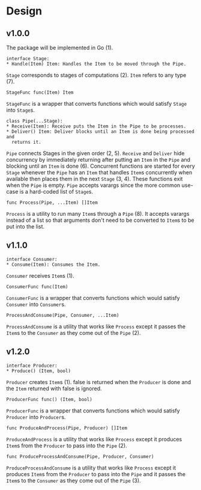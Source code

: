 # Design

## v1.0.0

The package will be implemented in Go (1).

```
interface Stage:
* Handle(Item) Item: Handles the Item to be moved through the Pipe.
```

`Stage` corresponds to stages of computations (2). `Item` refers to
any type (7).

```
StageFunc func(Item) Item
```

`StageFunc` is a wrapper that converts functions which would satisfy `Stage`
into `Stage`s.

```
class Pipe(...Stage):
* Receive(Item): Receive puts the Item in the Pipe to be processes.
* Deliver() Item: Deliver blocks until an Item is done being processed and
  returns it.
```

`Pipe` connects Stages in the given order (2, 5). `Receive` and `Deliver` hide
concurrency by immediately returning after putting an `Item` in the `Pipe` and
blocking until an `Item` is done (6). Concurrent functions are started for every
`Stage` whenever the `Pipe` has an `Item` that handles `Item`s concurrently when
available then places them in the next `Stage` (3, 4). These functions exit when
the `Pipe` is empty. `Pipe` accepts varargs since the more common use-case is a
hard-coded list of `Stage`s.

```
func Process(Pipe, ...Item) []Item
```

`Process` is a utility to run many `Item`s through a `Pipe` (8). It accepts
varargs instead of a list so that arguments don't need to be converted to
`Item`s to be put into the list.

## v1.1.0

```
interface Consumer:
* Consume(Item): Consumes the Item.
```

`Consumer` receives `Item`s (1).

```
ConsumerFunc func(Item)
```

`ConsumerFunc` is a wrapper that converts functions which would satisfy
`Consumer` into `Consumer`s.

```
ProcessAndConsume(Pipe, Consumer, ...Item)
```

`ProcessAndConsume` is a utility that works like `Process` except it passes the
`Item`s to the `Consumer` as they come out of the `Pipe` (2).

## v1.2.0

```
interface Producer:
* Produce() (Item, bool)
```

`Producer` creates `Item`s (1). false is returned when the `Producer` is done
and the `Item` returned with false is ignored.

```
ProducerFunc func() (Item, bool)
```

`ProducerFunc` is a wrapper that converts functions which would satisfy
`Producer` into `Producer`s.

```
func ProduceAndProcess(Pipe, Producer) []Item
```

`ProduceAndProcess` is a utility that works like `Process` except it produces
`Item`s from the `Producer` to pass into the `Pipe` (2).

```
func ProduceProcessAndConsume(Pipe, Producer, Consumer)
```

`ProduceProcessAndConsume` is a utility that works like `Process` except it
produces `Item`s from the `Producer` to pass into the `Pipe` and it passes the
`Item`s to the `Consumer` as they come out of the `Pipe` (3).
